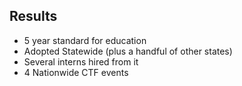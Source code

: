 ##  Results

- 5 year standard for education
- Adopted Statewide (plus a handful of other states)
- Several interns hired from it
- 4 Nationwide CTF events
